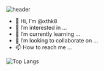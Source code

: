 ![header](https://capsule-render.vercel.app/api?type=Cylinder&color=gradient&height=200&section=header&text=XTHK&fontSize=90)


- 👋 Hi, I’m @xthk8
- 👀 I’m interested in ...
- 🌱 I’m currently learning ...
- 💞️ I’m looking to collaborate on ...
- 📫 How to reach me ...

<!---
xthk8/xthk8 is a ✨ special ✨ repository because its `README.md` (this file) appears on your GitHub profile.
You can click the Preview link to take a look at your changes.
--->

![Top Langs](https://github-readme-stats.vercel.app/api/top-langs/?username=anuraghazra&hide_progress=true)
